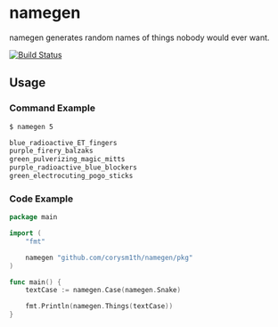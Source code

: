 # namegen

namegen generates random names of things nobody would ever want.

[![Build Status](https://travis-ci.com/username/projectname.svg?branch=master)](https://travis-ci.com/username/projectname)

## Usage

### Command Example

```sh
$ namegen 5

blue_radioactive_ET_fingers
purple_firery_balzaks
green_pulverizing_magic_mitts
purple_radioactive_blue_blockers
green_electrocuting_pogo_sticks
```

### Code Example

```go
package main

import (
	"fmt"

	namegen "github.com/corysm1th/namegen/pkg"
)

func main() {
	textCase := namegen.Case(namegen.Snake)

	fmt.Println(namegen.Things(textCase))
}
```